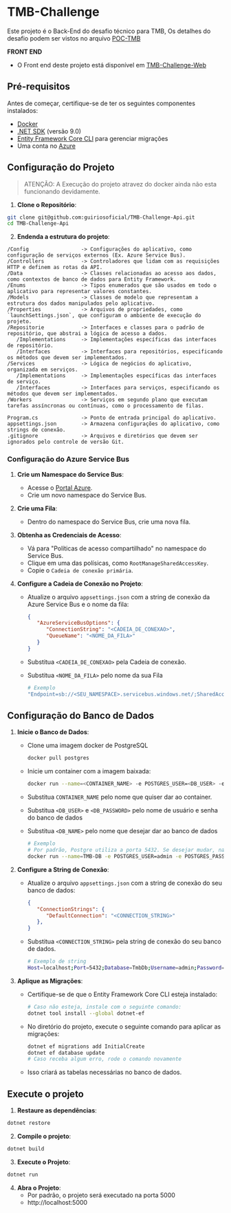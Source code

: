# TMB-Challenge

Este projeto é o Back-End do desafio técnico para TMB,
Os detalhes do desafio podem ser vistos no arquivo [POC-TMB](https://github.com/guiriosoficial/TMB-Challenge-Api/blob/main/POC-TMB.pdf)

**FRONT END**
- O Front end deste projeto está disponível em [TMB-Challenge-Web](https://github.com/guiriosoficial/TMB-Challenge-Web)

## Pré-requisitos

Antes de começar, certifique-se de ter os seguintes componentes instalados:
   - [Docker](https://www.docker.com/products/docker-desktop/)
   - [.NET SDK](https://dotnet.microsoft.com/download) (versão 9.0)
   - [Entity Framework Core CLI](https://docs.microsoft.com/ef/core/cli/dotnet) para gerenciar migrações
   - Uma conta no [Azure](https://azure.microsoft.com/)

## Configuração do Projeto
> ATENÇÃO: A Execução do projeto atravez do docker ainda não esta funcionando devidamente.

1. **Clone o Repositório**:
```bash
git clone git@github.com:guiriosoficial/TMB-Challenge-Api.git
cd TMB-Challenge-Api
```

2. **Endenda a estrutura do projeto**:
```
/Config                 -> Configurações do aplicativo, como configuração de serviços externos (Ex. Azure Service Bus).
/Controllers            -> Controladores que lidam com as requisições HTTP e definem as rotas da API.
/Data                   -> Classes relacionadas ao acesso aos dados, como contextos de banco de dados para Entity Framework.
/Enums                  -> Tipos enumerados que são usados em todo o aplicativo para representar valores constantes.
/Models                 -> Classes de modelo que representam a estrutura dos dados manipulados pelo aplicativo.
/Properties             -> Arquivos de propriedades, como `launchSettings.json`, que configuram o ambiente de execução do projeto.
/Repositorie            -> Interfaces e classes para o padrão de repositório, que abstrai a lógica de acesso a dados.
   /Implementations     -> Implementações específicas das interfaces de repositório.
   /Interfaces          -> Interfaces para repositórios, especificando os métodos que devem ser implementados.
/Services               -> Lógica de negócios do aplicativo, organizada em serviços.
   /Implementations     -> Implementações específicas das interfaces de serviço.
   /Interfaces          -> Interfaces para serviços, especificando os métodos que devem ser implementados.
/Workers                -> Serviços em segundo plano que executam tarefas assíncronas ou contínuas, como o processamento de filas.

Program.cs              -> Ponto de entrada principal do aplicativo.
appsettings.json        -> Armazena configurações do aplicativo, como strings de conexão.
.gitignore              -> Arquivos e diretórios que devem ser ignorados pelo controle de versão Git.
```

### Configuração do Azure Service Bus

1. **Crie um Namespace do Service Bus**:
   - Acesse o [Portal Azure](https://portal.azure.com/).
   - Crie um novo namespace do Service Bus.

2. **Crie uma Fila**:
   - Dentro do namespace do Service Bus, crie uma nova fila.

3. **Obtenha as Credenciais de Acesso**:
   - Vá para "Políticas de acesso compartilhado" no namespace do Service Bus.
   - Clique em uma das polísicas, como `RootManageSharedAccessKey`.
   - Copie o `Cadeia de conexão primária`.

3. **Configure a Cadeia de Conexão no Projeto**:
   - Atualize o arquivo `appsettings.json` com a string de conexão da Azure Service Bus e o nome da fila:
      ```json
      {
         "AzureServiceBusOptions": {
            "ConnectionString": "<CADEIA_DE_CONEXAO>",
            "QueueName": "<NOME_DA_FILA>"
         }
      }
      ```
      
   - Substitua `<CADEIA_DE_CONEXAO>` pela Cadeia de conexão.
   - Substitua `<NOME_DA_FILA>` pelo nome da sua Fila
      ```bash
      # Exemplo
      "Endpoint=sb://<SEU_NAMESPACE>.servicebus.windows.net/;SharedAccessKeyName=<NOME_DA_CHAVE_DE_ACESSP>;SharedAccessKey=<CHAVE_DE_ACESSO>"
      ```

## Configuração do Banco de Dados

1. **Inicie o Banco de Dados**:
   - Clone uma imagem docker de PostgreSQL
      ```bash
      docker pull postgres
      ```

   - Inicie um container com a imagem baixada:
      ```bash
      docker run --name=<CONTAINER_NAME> -e POSTGRES_USER=<DB_USER> -e POSTGRES_PASSWORD=<DB_PASSWORD> -e POSTGRES_DB=<DB_NAME> -p 5432:5432 -d postgres
      ```

   - Substitua `CONTAINER_NAME` pelo nome que quiser dar ao container.
   - Substitua `<DB_USER>` e `<DB_PASSWORD>` pelo nome de usuário e senha do banco de dados
   - Substitua `<DB_NAME>` pelo nome que desejar dar ao banco de dados
      ```bash
      # Exemplo
      # Por padrão, Postgre utiliza a porta 5432. Se desejar mudar, nao se esqueça de ajudar a Connection String
      docker run --name=TMB-DB -e POSTGRES_USER=admin -e POSTGRES_PASSWORD=admin -e POSTGRES_DB=TmbDb -p 5432:5432 -d postgres
      ```

2. **Configure a String de Conexão**:
   - Atualize o arquivo `appsettings.json` com a string de conexão do seu banco de dados:
      ```json
      {
         "ConnectionStrings": {
            "DefaultConnection": "<CONNECTION_STRING>"
         },
      }
      ```

   - Substitua `<CONNECTION_STRING>` pela string de conexão do seu banco de dados.
      ```bash
      # Exemplo de string
      Host=localhost;Port=5432;Database=TmbDb;Username=admin;Password=admin
      ```

3. **Aplique as Migrações**:
   - Certifique-se de que o Entity Framework Core CLI esteja instalado:
      ```bash
      # Caso não esteja, instale com o seguinte comando:
      dotnet tool install --global dotnet-ef
      ```

   - No diretório do projeto, execute o seguinte comando para aplicar as migrações:
      ```bash
      dotnet ef migrations add InitialCreate
      dotnet ef database update
      # Caso receba algum erro, rode o comando novamente
      ```
   
   - Isso criará as tabelas necessárias no banco de dados.

## Execute o projeto

1. **Restaure as dependências**:
```bash
dotnet restore
```

2. **Compile o projeto**:
```bash
dotnet build
```

3. **Execute o Projeto**:
```bash
dotnet run
```

4. **Abra o Projeto**:
   - Por padrão, o projeto será executado na porta 5000
   - http://localhost:5000
